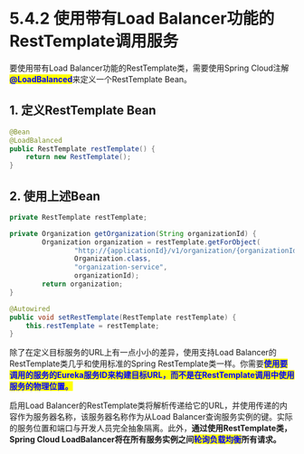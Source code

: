 # 5.4.2 使用带有Load Balancer功能的RestTemplate调用服务

要使用带有Load Balancer功能的RestTemplate类，需要使用Spring Cloud注解<mark style="color:blue;">**@LoadBalanced**</mark>来定义一个RestTemplate Bean。

## 1. 定义RestTemplate Bean

```java
@Bean
@LoadBalanced
public RestTemplate restTemplate() {
    return new RestTemplate();
}
```

## 2. 使用上述Bean

```java
private RestTemplate restTemplate;

private Organization getOrganization(String organizationId) {
        Organization organization = restTemplate.getForObject(
                "http://{applicationId}/v1/organization/{organizationId}",
                Organization.class,
                "organization-service",
                organizationId);
        return organization;
}

@Autowired
public void setRestTemplate(RestTemplate restTemplate) {
    this.restTemplate = restTemplate;
}
```

除了在定义目标服务的URL上有一点小小的差异，使用支持Load Balancer的RestTemplate类几乎和使用标准的Spring RestTemplate类一样。你需要<mark style="color:blue;">**使用要调用的服务的Eureka服务ID来构建目标URL，而不是在RestTemplate调用中使用服务的物理位置。**</mark>

启用Load Balancer的RestTemplate类将解析传递给它的URL，并使用传递的内容作为服务器名称，该服务器名称作为从Load Balancer查询服务实例的键。实际的服务位置和端口与开发人员完全抽象隔离。此外，**通过使用RestTemplate类，Spring Cloud LoadBalancer将在所有服务实例之间**<mark style="color:blue;">**轮询负载均衡**</mark>**所有请求。**

